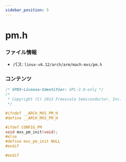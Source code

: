 ```yaml
---
sidebar_position: 5
---
```

# pm.h

### ファイル情報

- パス: `linux-v6.12/arch/arm/mach-mxs/pm.h`

### コンテンツ

```h
/* SPDX-License-Identifier: GPL-2.0-only */
/*
 * Copyright (C) 2013 Freescale Semiconductor, Inc.
 */

#ifndef __ARCH_MXS_PM_H
#define __ARCH_MXS_PM_H

#ifdef CONFIG_PM
void mxs_pm_init(void);
#else
#define mxs_pm_init NULL
#endif

#endif

```
